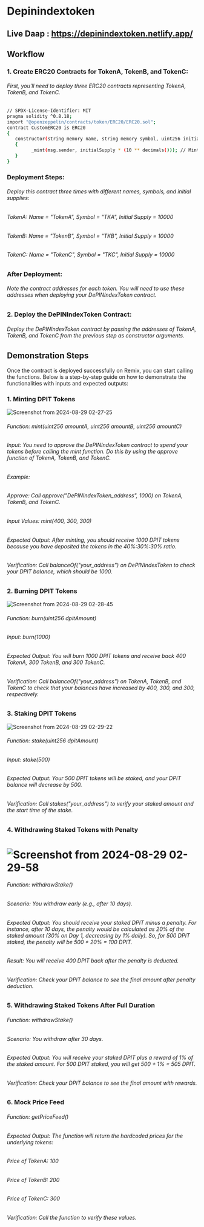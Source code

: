 # Depinindextoken

## Live Daap : https://depinindextoken.netlify.app/ 

## Workflow
### 1. Create ERC20 Contracts for TokenA, TokenB, and TokenC:
###### First, you'll need to deploy three ERC20 contracts representing TokenA, TokenB, and TokenC. 


 ```bash
// SPDX-License-Identifier: MIT
pragma solidity ^0.8.18;
import "@openzeppelin/contracts/token/ERC20/ERC20.sol";
contract CustomERC20 is ERC20 
{
    constructor(string memory name, string memory symbol, uint256 initialSupply) ERC20(name, symbol) 
    {
          _mint(msg.sender, initialSupply * (10 ** decimals())); // Mint initial supply to deployer
    }
}
``` 
### Deployment Steps:
###### Deploy this contract three times with different names, symbols, and initial supplies:
###### TokenA: Name = "TokenA", Symbol = "TKA", Initial Supply = 10000
###### TokenB: Name = "TokenB", Symbol = "TKB", Initial Supply = 10000
###### TokenC: Name = "TokenC", Symbol = "TKC", Initial Supply = 10000
### After Deployment:
###### Note the contract addresses for each token. You will need to use these addresses when deploying your DePINIndexToken contract.

### 2.   Deploy the DePINIndexToken Contract:
###### Deploy the DePINIndexToken contract by passing the addresses of TokenA, TokenB, and TokenC from the previous step as constructor arguments.

## Demonstration Steps
Once the contract is deployed successfully on Remix, you can start calling the functions. Below is a step-by-step guide on how to demonstrate the functionalities with inputs and expected outputs:
### 1. Minting DPIT Tokens

![Screenshot from 2024-08-29 02-27-25](https://github.com/user-attachments/assets/16fc0002-6693-41f5-b7fb-5e729a723586)


###### Function: mint(uint256 amountA, uint256 amountB, uint256 amountC)
###### Input: You need to approve the DePINIndexToken contract to spend your tokens before calling the mint function. Do this by using the approve function of TokenA, TokenB, and TokenC.
###### Example:
###### Approve: Call approve("DePINIndexToken_address", 1000) on TokenA, TokenB, and TokenC.
###### Input Values: mint(400, 300, 300)
###### Expected Output: After minting, you should receive 1000 DPIT tokens because you have deposited the tokens in the 40%:30%:30% ratio.
###### Verification: Call balanceOf("your_address") on DePINIndexToken to check your DPIT balance, which should be 1000.

### 2. Burning DPIT Tokens
![Screenshot from 2024-08-29 02-28-45](https://github.com/user-attachments/assets/355ac040-16e3-46e2-88f0-b4303e5f03f2)

###### Function: burn(uint256 dpitAmount)
###### Input: burn(1000)
###### Expected Output: You will burn 1000 DPIT tokens and receive back 400 TokenA, 300 TokenB, and 300 TokenC.
###### Verification: Call balanceOf("your_address") on TokenA, TokenB, and TokenC to check that your balances have increased by 400, 300, and 300, respectively.

### 3. Staking DPIT Tokens


![Screenshot from 2024-08-29 02-29-22](https://github.com/user-attachments/assets/dd780f23-1356-45e0-b300-9450172370a8)

###### Function: stake(uint256 dpitAmount)
###### Input: stake(500)
###### Expected Output: Your 500 DPIT tokens will be staked, and your DPIT balance will decrease by 500.
###### Verification: Call stakes("your_address") to verify your staked amount and the start time of the stake.

### 4. Withdrawing Staked Tokens with Penalty


# ![Screenshot from 2024-08-29 02-29-58](https://github.com/user-attachments/assets/d7983938-0445-48cf-8174-ab1875926c32)


###### Function: withdrawStake()
###### Scenario: You withdraw early (e.g., after 10 days).
###### Expected Output: You should receive your staked DPIT minus a penalty. For instance, after 10 days, the penalty would be calculated as 20% of the staked amount (30% on Day 1, decreasing by 1% daily). So, for 500 DPIT staked, the penalty will be 500 * 20% = 100 DPIT.
###### Result: You will receive 400 DPIT back after the penalty is deducted.
###### Verification: Check your DPIT balance to see the final amount after penalty deduction.

### 5. Withdrawing Staked Tokens After Full Duration
###### Function: withdrawStake()
###### Scenario: You withdraw after 30 days.
###### Expected Output: You will receive your staked DPIT plus a reward of 1% of the staked amount. For 500 DPIT staked, you will get 500 + 1% = 505 DPIT.
###### Verification: Check your DPIT balance to see the final amount with rewards.

### 6. Mock Price Feed
###### Function: getPriceFeed()
###### Expected Output: The function will return the hardcoded prices for the underlying tokens:
###### Price of TokenA: 100
###### Price of TokenB: 200
###### Price of TokenC: 300
###### Verification: Call the function to verify these values.
